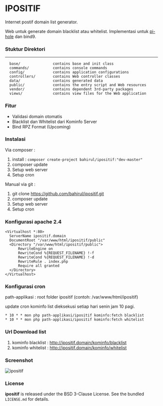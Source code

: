 IPOSITIF
=======

Internet postif domain list generator.

Web untuk generate domain blacklist atau whitelist.
Implementasi untuk [pi-hole](https://pi-hole.net/) dan bind9.

### Stuktur Direktori ###

-------------------

      base/               contains base and init class
      commands/           contains console commands
      config/             contains application configurations
      controllers/        contains Web controller classes
      data/               contains generated data
      public/             contains the entry script and Web resources
      vendor/             contains dependent 3rd-party packages
      views/              contains view files for the Web application

### Fitur ###

 - Validasi domain otomatis
 - Blacklist dan Whitelist dari Kominfo Server
 - Bind RPZ Format (Upcoming)

### Instalasi ###

Via composer : 

1. install : `composer create-project bahirul/ipositif:"dev-master"`
2. composer update
3. Setup web server
4. Setup cron

Manual via git :

 1. git clone https://github.com/bahirul/ipositif.git
 2. composer update
 3. Setup web server
 4. Setup cron

### Konfigurasi apache 2.4 ###

    <Virtualhost *:80>
      ServerName ipositif.domain
      DocumentRoot "/var/www/html/ipositif/public"
      <Directory "/var/www/html/ipositif/public">
          RewriteEngine on
          RewriteCond %{REQUEST_FILENAME} !-f
          RewriteCond %{REQUEST_FILENAME} !-d
          RewriteRule . index.php
          Require all granted
      </Directory>
    </Virtualhost>

### Konfigurasi cron ###

path-applikasi : root folder ipositif (contoh: /var/www/html/ipositif)

update cron kominfo list dieksekusi setiap hari senin jam 10 pagi.

    * 10 * * mon php path-applikasi/ipositif kominfo:fetch blacklist
    * 10 * * mon php path-applikasi/ipositif kominfo:fetch whitelist
    
### Url Download list ###

 1. kominfo blacklist : http://ipositif.domain/kominfo/blacklist
 2. kominfo whitelist : http://ipositif.domain/kominfo/whitelist

### Screenshot ###

![ipositif](http://i.imgur.com/kbovf3C.png)

### License ###

**ipositif** is released under the BSD 3-Clause License. See the bundled `LICENSE.md` for details.